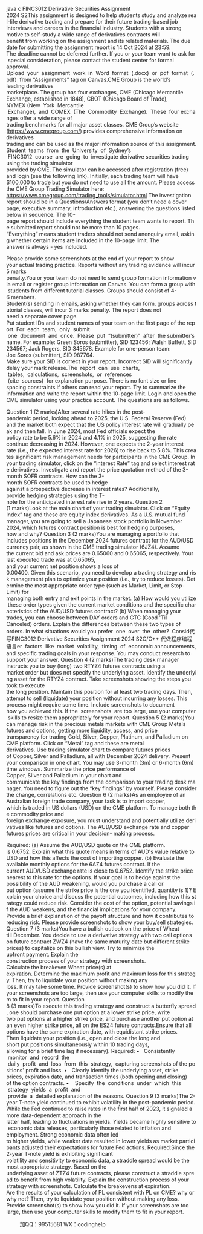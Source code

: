 java c
FINC3012 Derivative Securities Assignment
2024 S2This assignment is designed to help students study and analyze real-life derivative trading and prepare for their future trading-based job interviews and careers in the financial industry. Students with a strong motive to self-study a wide range of derivatives contracts will benefit from working on the assignment and its related materials.
The due date for submitting the assignment report is 14 Oct 2024 at 23:59.
The deadline cannot be deferred further. If you or your team want to ask for special consideration, please contact the student center for formal approval.
Upload  your  assignment  work  in  Word  format  (.docx)  or  pdf  format  (.pdf)  from “Assignments” tag on Canvas.CME Group is the world’s leading derivatives marketplace. The group has four exchanges, CME (Chicago Mercantile Exchange, established in 1848), CBOT (Chicago Board of Trade), NYMEX (New  York  Mercantile  Exchange),  and  COMEX  (The  Commodity  Exchange).  These  four exchanges offer a wide range of trading benchmarks for all major asset classes. CME Group’s website (https://www.cmegroup.com/) provides comprehensive information on derivatives trading and can be used as the major information source of this assignment.Student  teams  from  the  University  of  Sydney’s  FINC3012  course  are  going  to  investigate derivative securities trading using the trading simulator provided by CME. The simulator can be accessed after registration (free) and login (see the following link). Initially, each trading team will have $100,000 to trade but you do not need to use all the amount.
Please access the CME Group Trading Simulator here:
https://www.cmegroup.com/trading_tools/simulator.html
The investigation report should be in a Questions/Answers format (you don’t need a cover page, executive summary, introduction etc.), answering the questions listed below in sequence.
The 10-page report should include everything the student team wants to report. The submitted report should not be more than 10 pages.
“Everything” means student traders should not send anenquiry email, asking whether certain items are included in the 10-page limit. The answer is always - yes included.


Please provide some screenshots at the end of your report to show your actual trading practice.
Reports without any trading evidence will incur 5 marks penalty.You or your team do not need to send group formation information via email or register group information on Canvas. You can form a group with students from different tutorial classes. Groups should consist of 4-6 members.
Student(s) sending in emails, asking whether they can form. groups across tutorial classes, will incur 3 marks penalty.
The report does not need a separate cover page.
Put student IDs and student names of your team on the first page of the report.
For  each  team,  only  submit  one  document  and  once.  Please  put  “(submitter)”  after  the submitter’s name.
For example: Green Soros (submitter), SID 123456; Walsh Buffett, SID 234567; Jack Rogers, SID 345678.
Example for one-person team: Joe Soros (submitter), SID 987764.
Make sure your SID is correct in your report. Incorrect SID will significantly delay your mark release.The  report  can  use  charts,  tables,  calculations,  screenshots,  or  references  (cite  sources)  for explanation purpose. There is no font size or line spacing constraints if others can read your report. Try to summarize the information and write the report within the 10-page limit.
Login and open the CME simulator using your practice account. The questions are as follows.


Question 1 (2 marks)After several rate hikes in the post-pandemic period, looking ahead to 2025, the U.S. Federal Reserve (Fed) and the market both expect that the US policy interest rate will gradually peak and then fall. In June 2024, most Fed officials expect the policy rate to be 5.6% in 2024 and 4.1% in 2025, suggesting the rate continue decreasing in 2024. However, one expects the 2-year interest rate (i.e., the expected interest rate for 2026) to rise back to 5.8%. This creates significant risk management needs for participants in the CME Group. In your trading simulator, click on the “Interest Rate” tag and select interest rate derivatives. Investigate and report the price quotation method of the 3-month SOFR contracts. How can the 3-month SOFR contracts be used to hedge against a prospective decrease in interest rates? Additionally, provide hedging strategies using the T-note for the anticipated interest rate rise in 2 years.
Question 2 (1 marks)Look at the main chart of your trading simulator. Click on “Equity Index” tag and these are equity index derivatives. As a U.S. mutual fund manager, you are going to sell a Japanese stock portfolio in November 2024, which futures contract position is best for hedging purposes, how and why?
Question 3 (2 marks)You are managing a portfolio that includes positions in the December 2024 futures contract for the AUD/USD currency pair, as shown in the CME trading simulator (6JZ4). Assume the current bid and ask prices are 0.65060 and 0.65065, respectively. Your last executed trade was at 0.65065, and your current net position shows a loss of 0.00400. Given this scenario, you need to develop a trading strategy and risk management plan to optimize your position (i.e., try to reduce losses). Determine the most appropriate order type (such as Market, Limit, or Stop-Limit) for managing both entry and exit points in the market. (a) How would you utilize these order types given the current market conditions and the specific characteristics of the AUD/USD futures contract? (b) When managing your trades, you can choose between DAY orders and GTC (Good 'Til Canceled) orders. Explain the differences between these two types of orders. In what situations would you prefer  one  over  the  other?  Consid代 写FINC3012 Derivative Securities Assignment 2024 S2C/C++
代做程序编程语言er  factors  like  market  volatility,  timing  of  economic announcements, and specific trading goals in your response. You may conduct research to support your answer.
Question 4 (2 marks)The trading desk manager instructs you to buy (long) two RTYZ4 futures contracts using a market order but does not specify the underlying asset. Identify the underlying asset for the RTYZ4 contract. Take screenshots showing the steps you took to execute the long position. Maintain this position for at least two trading days. Then, attempt to sell (liquidate) your position without incurring any losses. This process might require some time. Include screenshots to document how you achieved this. If the  screenshots  are too large, use your computer  skills to resize them appropriately for your report.
Question 5 (2 marks)You can manage risk in the precious metals markets with CME Group Metals futures and options, getting more liquidity, access, and price transparency for trading Gold, Silver, Copper, Platinum, and Palladium on CME platform. Click on “Metal” tag and these are metal derivatives. Use trading simulator chart to compare futures prices of Copper, Silver and Palladium, all with December 2024 delivery. Present your comparison in one chart. You may use 3-month (3m) or 6-month (6m) time windows. Summarize the price performance of Copper, Silver and Palladium in your chart and communicate the key findings from the comparison to your trading desk manager. You need to figure out the “key findings” by yourself. Please consider the change, correlations etc.
Question 6 (2 marks)As an employee of an Australian foreign trade company, your task is to import copper, which is traded in US dollars (USD) on the CME platform. To manage both the commodity price and foreign exchange exposure, you must understand and potentially utilize derivatives like futures and options. The AUD/USD exchange rate and copper futures prices are critical in your decision- making process.


Required:
(a) Assume the AUD/USD quote on the CME platform. is 0.6752. Explain what this quote means in terms of AUD's value relative to USD and how this affects the cost of importing copper.
(b) Evaluate the available monthly options for the 6AZ4 futures contract. If the current AUD/USD exchange rate is close to 0.6752. Identify the strike price nearest to this rate for the options. If your goal is to hedge against the possibility of the AUD weakening, would you purchase a call or put option (assume the strike price is the one you identified, quantity is 1)? Explain your choice and discuss the potential outcomes, including how this strategy could reduce risk. Consider the cost of the option, potential savings if the AUD weakens, and the financial implications for your company. Provide a brief explanation of the payoff structure and how it contributes to reducing risk. Please provide screenshots to show your buy/sell strategies.
Question 7 (3 marks)You have a bullish outlook on the price of Wheat till December. You decide to use a derivative strategy with two call options on future contract ZWZ4 (have the same maturity date but different strike prices) to capitalize on this bullish view. Try to minimize the upfront payment. Explain the construction process of your strategy with screenshots. Calculate the breakeven Wheat price(s) at expiration. Determine the maximum profit and maximum loss for this strategy. Then, try to liquidate your position without making any loss. It may take some time. Provide screenshot(s) to show how you did it. If your screenshots are too large, then use your computer skills to modify them to fit in your report.
Question 8 (3 marks)To execute this trading strategy and construct a butterfly spread, one should purchase one put option at a lower strike price, write two put options at a higher strike price, and purchase another put option at an even higher strike price, all on the ESZ4 future contracts.Ensure that all options have the same expiration date, with equidistant strike prices. Then liquidate your position (i.e., open and close the long and short put positions simultaneously within 10 trading days, allowing for a brief time lag if necessary).
Required:
•   Consistently  monitor  and  record  the  daily  profit  and  loss  from  this  strategy,  capturing screenshots of the positions' profit and loss.
•   Clearly identify the underlying asset, strike prices, expiration date, and transaction times (both opening and closing) of the option contracts.
•    Specify  the  conditions  under  which  this  strategy  yields  a  profit  and  provide  a  detailed explanation of the reasons.
Question 9 (3 marks)The 2-year T-note yield continued to exhibit volatility in the post-pandemic period. While the Fed continued to raise rates in the first half of 2023, it signaled a more data-dependent approach in the latter half, leading to fluctuations in yields. Yields became highly sensitive to economic data releases, particularly those related to inflation and employment. Strong economic data often led to higher yields, while weaker data resulted in lower yields as market participants adjusted their expectations for future Fed actions.
Required:Since the 2-year T-note yield is exhibiting significant volatility and sensitivity to economic data, a straddle spread would be the most appropriate strategy. Based on the underlying asset of ZTZ4 future contracts, please construct a straddle spread to benefit from high volatility. Explain the construction process of your strategy with screenshots. Calculate the breakevens at expiration. Are the results of your calculation of PL consistent with PL on CME? why or why not? Then, try to liquidate your position without making any loss. Provide screenshot(s) to show how you did it. If your screenshots are too large, then use your computer skills to modify them to fit in your report.

         
加QQ：99515681  WX：codinghelp
